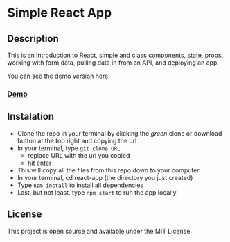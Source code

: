 # Simple React App

## Description
This is an introduction to React, simple and class components, state, props, working with form data, pulling data in from an API, and deploying an app.

You can see the demo version here:
### [Demo](https://alinutzab.github.io/simpleReactApp/)

## Instalation
- Clone the repo in your terminal by clicking the _green_ clone or download button at the top right and copying the url
- In your terminal, type ```git clone URL```
  - replace URL with the url you copied
  - hit enter
- This will copy all the files from this repo down to your computer
- In your terminal, cd react-app (the directory you just created)
- Type ```npm install``` to install all dependencies
- Last, but not least, type ```npm start``` to run the app locally.

## License
This project is open source and available under the MIT License.
